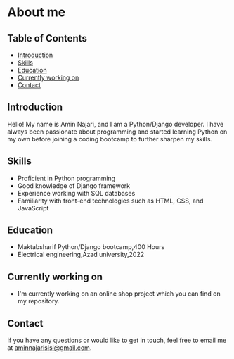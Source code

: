 # About me

## Table of Contents

- [Introduction](#introduction)
- [Skills](#skills)
- [Education](#education)
- [Currently working on](#currently-working-on)
- [Contact](#contact)

## Introduction
Hello! My name is Amin Najari, and I am a  Python/Django developer. I have always been passionate about programming and started learning Python on my own before joining a coding bootcamp to further sharpen my skills.

## Skills
- Proficient in Python programming
- Good knowledge of Django framework
- Experience working with SQL databases
- Familiarity with front-end technologies such as HTML, CSS, and JavaScript

## Education
- Maktabsharif Python/Django bootcamp,400 Hours
- Electrical engineering,Azad university,2022

## Currently working on
- I'm currently working on an online shop project which you can find on my repository.


## Contact
If you have any questions or would like to get in touch, feel free to email me at aminnajarisisi@gmail.com.



